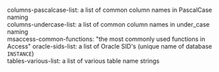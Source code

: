 columns-pascalcase-list: a list of common column names in PascalCase naming  
columns-undercase-list: a list of common column names in under_case naming  
msaccess-common-functions: "the most commonly used functions in Access"
oracle-sids-list: a list of Oracle SID's (unique name of database `INSTANCE`)  
tables-various-list: a list of various table name strings  
